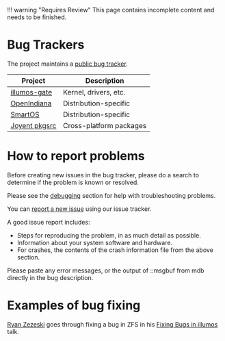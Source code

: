 !!! warning "Requires Review"
    This page contains incomplete content and needs to be finished.

# Bug Trackers

The project maintains a [public bug tracker](https://bugs.illumos.org).

| Project | Description |
|---------|-------------|
| [illumos-gate](https://www.illumos.org/projects/illumos-gate)   | Kernel, drivers, etc.   |
| [OpenIndiana](https://www.illumos.org/projects/openindiana)     | Distribution-specific   |
| [SmartOS](https://smartos.org/bugview/)                         | Distribution-specific   |
| [Joyent pkgsrc](https://github.com/joyent/pkgsrc/issues)        | Cross-platform packages |

# How to report problems

Before creating new issues in the bug tracker, please do a search to determine
if the problem is known or resolved.

Please see the [debugging](debug.md) section for help with troubleshooting problems.

You can [report a new
issue](https://www.illumos.org/projects/illumos-gate/issues/new) using our
issue tracker.

A good issue report includes:

* Steps for reproducing the problem, in as much detail as possible.
* Information about your system software and hardware.
* For crashes, the contents of the crash information file from the above section.

Please paste any error messages, or the output of ::msgbuf from mdb directly in the bug description.

# Examples of bug fixing

[Ryan Zezeski]() goes through fixing a bug in ZFS in his [Fixing Bugs in
illumos](http://zinascii.com/pub/talks/fixing-bugs-in-illumos.pdf) talk.
